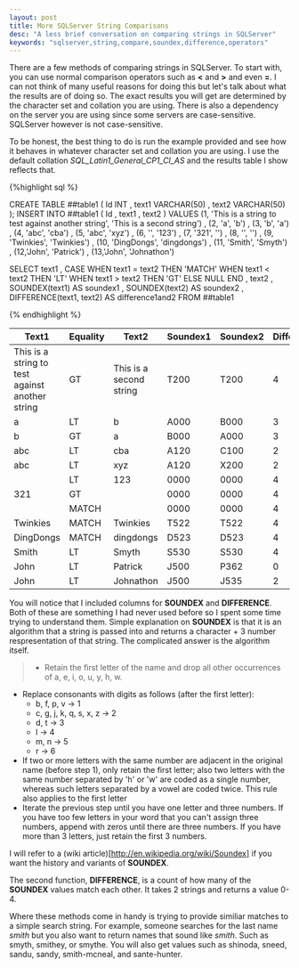 ```yaml
---
layout: post
title: More SQLServer String Comparisons
desc: "A less brief conversation on comparing strings in SQLServer"
keywords: "sqlserver,string,compare,soundex,difference,operators"
---
```


There are a few methods of comparing strings in SQLServer.  To start with, you can use normal comparison operators such as **<** and **>** and even **=**.  I can not think of many useful reasons for doing this but let's talk about what the results are of doing so.  The exact results you will get are determined by the character set and collation you are using.  There is also a dependency on the server you are using since some servers are case-sensitive.  SQLServer however is not case-sensitive.

To be honest, the best thing to do is run the example provided and see how it behaves in whatever character set and collation you are using.  I use the default collation *SQL_Latin1_General_CP1_CI_AS* and the results table I show reflects that.

{%highlight sql %}

CREATE TABLE ##table1 (
	  Id INT
	, text1 VARCHAR(50)
	, text2 VARCHAR(50)
);
INSERT INTO ##table1 (
	  Id
	, text1
	, text2
)
VALUES 
	  (1, 'This is a string to test against another string', 'This is a second string')
	, (2, 'a', 'b')
	, (3, 'b', 'a')
	, (4, 'abc', 'cba')
	, (5, 'abc', 'xyz')
	, (6, '', '123')
	, (7, '321', '')
	, (8, '', '')
	, (9, 'Twinkies', 'Twinkies')
	, (10, 'DingDongs', 'dingdongs')
	, (11, 'Smith', 'Smyth')
	, (12,'John', 'Patrick')
	, (13,'John', 'Johnathon')

SELECT
	text1 
	, CASE
		WHEN text1 = text2 THEN 'MATCH'
		WHEN text1 < text2 THEN 'LT'
		WHEN text1 > text2 THEN 'GT'
		ELSE NULL
		END
	, text2
	, SOUNDEX(text1) AS soundex1
	, SOUNDEX(text2) AS soundex2
	, DIFFERENCE(text1, text2) AS difference1and2
FROM ##table1

{% endhighlight %}

|Text1|Equality|Text2|Soundex1|Soundex2|Difference|
|-----|--------|-----|--------|--------|----------|
|This is a string to test against another string|GT|This is a second string|T200|T200|4|
|a|LT|b|A000|B000|3|
|b|GT|a|B000|A000|3|
|abc|LT|cba|A120|C100|2|
|abc|LT|xyz|A120|X200|2|
||LT|123|0000|0000|4|
|321|GT||0000|0000|4|
||MATCH||0000|0000|4|
|Twinkies|MATCH|Twinkies|T522|T522|4|
|DingDongs|MATCH|dingdongs|D523|D523|4|
|Smith|LT|Smyth|S530|S530|4|
|John|LT|Patrick|J500|P362|0|
|John|LT|Johnathon|J500|J535|2|

You will notice that I included columns for **SOUNDEX** and **DIFFERENCE**.  Both of these are something I had never used before so I spent some time trying to understand them.  Simple explanation on **SOUNDEX** is that it is an algorithm that a string is passed into and returns a character + 3 number respresentation of that string.  The complicated answer is the algorithm itself.

> + Retain the first letter of the name and drop all other occurrences of a, e, i, o, u, y, h, w.
+ Replace consonants with digits as follows (after the first letter):
	+ b, f, p, v → 1
	+ c, g, j, k, q, s, x, z → 2
	+ d, t → 3
	+ l → 4
	+ m, n → 5
	+ r → 6
+ If two or more letters with the same number are adjacent in the original name (before step 1), only retain the first letter; also two letters with the same number separated by 'h' or 'w' are coded as a single number, whereas such letters separated by a vowel are coded twice. This rule also applies to the first letter 
+ Iterate the previous step until you have one letter and three numbers. If you have too few letters in your word that you can't assign three numbers, append with zeros until there are three numbers. If you have more than 3 letters, just retain the first 3 numbers.

I will refer to a (wiki article)[http://en.wikipedia.org/wiki/Soundex] if you want the history and variants of **SOUNDEX**. 

The second function, **DIFFERENCE**, is a count of how many of the **SOUNDEX** values match each other.  It takes 2 strings and returns a value 0-4.

Where these methods come in handy is trying to provide similiar matches to a simple search string.  For example, someone searches for the last name *smith* but you also want to return names that sound like *smith*.  Such as smyth, smithey, or smythe.  You will also get values such as shinoda, sneed, sandu, sandy, smith-mcneal, and sante-hunter.
